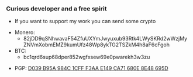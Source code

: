 ### **Curious developer and a free spirit**

* If you want to support my work you can send some crypto

- Monero:
  -  82jDD9qSNhwavaF54ZfuUXYmJwyuxub93Rtk4LWySKRd2wWzjMyZNVmXobmEMZ9kumUfz48Wp8ykTG2TSZkM4h8aF6cFgoh
- BTC:
   - bc1qrd6sup68dper852wgfxsew69e0pwarekh3w3zu
 
* PGP: [D039 B95A 984C 1CFF F3AA E149 CA71 680E 8E48 695D](https://raw.githubusercontent.com/Pavel-Hrdina/pubkeys/main/Pavel_Hrdina_0x8E48695D_public.asc)
